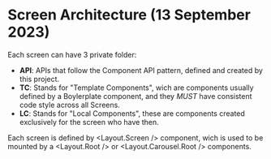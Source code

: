 # Screen Architecture (13 September 2023)

Each screen can have 3 private folder:
- __API__: APIs that follow the Component API pattern, defined and created by this project.
- __TC__: Stands for "Template Components", wich are components usually defined by a Boylerplate component, and they *MUST* have consistent code style across all Screens.
- __LC__: Stands for "Local Components", these are components created exclusively for the screen who have then.

Each screen is defined by <Layout.Screen /> component, wich is used to be mounted by a <Layout.Root /> or <Layout.Carousel.Root /> components.
